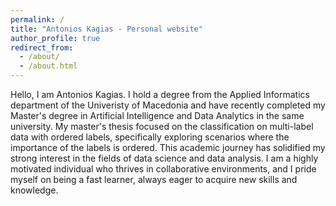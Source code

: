 ```yaml
---
permalink: /
title: "Antonios Kagias - Personal website"
author_profile: true
redirect_from: 
  - /about/
  - /about.html
---
```


Hello, I am Antonios Kagias. I hold a degree from the Applied Informatics department of the Univeristy of Macedonia and have recently completed my Master's degree in Artificial Intelligence and Data Analytics in the same university. My master's thesis focused on the classification on multi-label data with ordered labels, specifically exploring scenarios where the importance of the labels is ordered. This academic journey has solidified my strong interest in the fields of data science and data analysis. I am a highly motivated individual who thrives in collaborative environments, and I pride myself on being a fast learner, always eager to acquire new skills and knowledge.